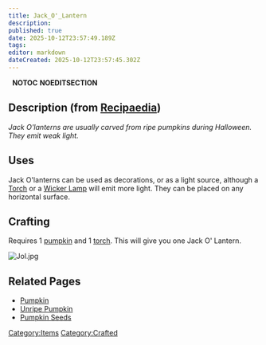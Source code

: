 ```yaml
---
title: Jack_O'_Lantern
description: 
published: true
date: 2025-10-12T23:57:49.189Z
tags: 
editor: markdown
dateCreated: 2025-10-12T23:57:45.302Z
---
```


  __NOTOC__ __NOEDITSECTION__

## Description (from [Recipaedia](Recipaedia "wikilink"))

*Jack O'lanterns are usually carved from ripe pumpkins during Halloween.
They emit weak light.*

## Uses

Jack O'lanterns can be used as decorations, or as a light source,
although a [Torch](Torch "wikilink") or a [Wicker
Lamp](Wicker_Lamp "wikilink") will emit more light. They can be placed
on any horizontal surface.

## Crafting

Requires 1 [pumpkin](pumpkin "wikilink") and 1
[torch](torch "wikilink"). This will give you one Jack O' Lantern.

![Jol.jpg](Jol.jpg "Jol.jpg")

## Related Pages

  - [Pumpkin](Pumpkin "wikilink")
  - [Unripe Pumpkin](Unripe_Pumpkin "wikilink")
  - [Pumpkin Seeds](Pumpkin_Seeds "wikilink")

[Category:Items](Category:Items "wikilink")
[Category:Crafted](Category:Crafted "wikilink")